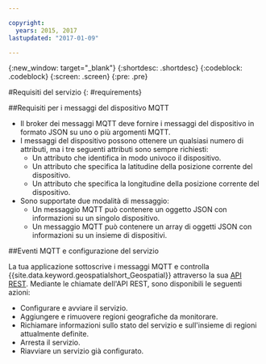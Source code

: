 ```yaml
---

copyright:
  years: 2015, 2017
lastupdated: "2017-01-09"

---
```


<!-- Attribute definitions --> 
{:new_window: target="_blank"}
{:shortdesc: .shortdesc}
{:codeblock: .codeblock}
{:screen: .screen}
{:pre: .pre}

#Requisiti del servizio
{: #requirements}


##Requisiti per i messaggi del dispositivo MQTT

* Il broker dei messaggi MQTT deve fornire i messaggi del dispositivo in formato JSON
su uno o più argomenti MQTT.
* I messaggi del dispositivo possono ottenere un qualsiasi numero di attributi, ma
i tre seguenti attributi sono sempre richiesti:
	* Un attributo che identifica in modo univoco il dispositivo.
	* Un attributo che specifica la latitudine della posizione corrente del
dispositivo.
	* Un attributo che specifica la longitudine della posizione corrente del
dispositivo.
* Sono supportate due modalità di messaggio:
	* Un messaggio MQTT può contenere un oggetto JSON con informazioni su un
singolo dispositivo.
	* Un messaggio MQTT può contenere un array di oggetti JSON con informazioni su un
insieme di dispositivi.

##Eventi MQTT e configurazione del servizio

La tua
applicazione sottoscrive i messaggi MQTT e controlla {{site.data.keyword.geospatialshort_Geospatial}} attraverso
la sua [API REST](https://console.ng.bluemix.net/apidocs/246). Mediante le chiamate dell'API REST,
sono disponibili le seguenti azioni:

* Configurare e avviare il servizio.
* Aggiungere e rimuovere regioni geografiche da monitorare.
* Richiamare informazioni sullo stato del servizio e sull'insieme di regioni
attualmente definite.
* Arresta il servizio.
* Riavviare un servizio già configurato.

